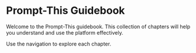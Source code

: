 # Prompt-This Guidebook

Welcome to the Prompt-This guidebook. This collection of chapters will help you understand and use the platform effectively.

Use the navigation to explore each chapter.
